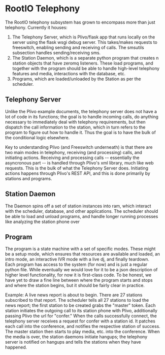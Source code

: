 RootIO Telephony
================

The RootIO telephony subsystem has grown to encompass more than just
telephony.  Currently it houses:
1) The Telephony Server, which is Plivo/flask app that runs locally
on the server using the flask wsgi debug server.  This takes/makes
requests to freeswitch, enabling sending and receiving of calls.  The
smsutils subsection handles sending/receiving sms.
2) The Station Daemon, which is a separate python program that creates n
station objects that have zeromq listeners.  These load programs, and
together with the program should be able to handle high-level telephony
features and media, interactions with the database, etc.
3) Programs, which are loaded/unloaded by the Station as per the
scheduler.  

Telephony Server
----------------
Unlike the Plivo example documents, the telephony server does not have a
lot of code in its functions; the goal is to handle incoming calls, do
anything necessary to immediately deal with telephony requirements, but
then dispatch the call information to the station, which in turn refers 
to the program to figure out how to handle it.  Thus the goal is to have 
the bulk of the conditional logic elsewhere.

Key to understanding Plivo (and Freeswitch underneath) is that there are two
main modes in telephony, receiving (and processing) calls, and
initiating actions.  Receiving and processing calls -- essentially the
asyncronous part -- is handled through Plivo's xml library, much like
web requests.  This is the bulk of what the Telephony Server does.
Initiating actions happens through Plivo's REST API, and this is done
primarily by stations and programs. 

Station Daemon
--------------
The Daemon spins off a set of station instances into ram, which interact
with the scheduler, database, and other applications. The scheduler
should be able to load and unload programs, and handle longer running
processes like analyzing the station phone over 

Program
-------
The program is a state machine with a set of specific modes.  These
might be a setup mode, which ensures that resources are available and
loaded, an intro mode, an interactive IVR mode with a live dj, and 
finally teardown.  Each program has access to
the system (for now) and is just a regular python file.  While
eventually we would love for it to be a json description of higher level
functionality, for now it is first-class code.  To be honest, we have
yet to draw a fine line between where the program starts and stops and
where the station begins, but it should be fairly clear in practice.

Example: A live news report is about to begin.  There are 27 stations
subscribed to that report.  The scheduler tells all 27 stations to
load the news report; the first station to be created grabs the "master"
token.  Each station initiates the outgoing call to its station phone with 
Plivo, additionally passing Plivo the url for "confer."  When the calls
successfully connect, the telephony server receives a request for confer
with a station id.  It patches each call into the conference, and
notifies the respective station of success.  The master station then starts to play
media, etc. into the conference.  When the media is over, the station
daemons initiate hangups; the telephony server is notified on hangups
and tells the stations when they have happened.

